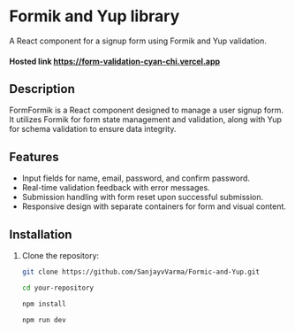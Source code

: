 # Formik and Yup library

A React component for a signup form using Formik and Yup validation.

#### Hosted link  https://form-validation-cyan-chi.vercel.app


## Description

FormFormik is a React component designed to manage a user signup form. It utilizes Formik for form state management and validation, along with Yup for schema validation to ensure data integrity.

## Features

- Input fields for name, email, password, and confirm password.
- Real-time validation feedback with error messages.
- Submission handling with form reset upon successful submission.
- Responsive design with separate containers for form and visual content.


## Installation

1. Clone the repository:

   ```bash
   git clone https://github.com/SanjayvVarma/Formic-and-Yup.git

   cd your-repository

   npm install 

   npm run dev
